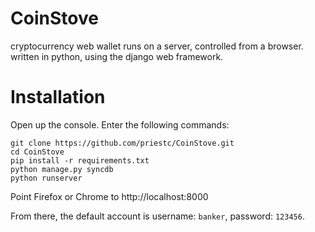 CoinStove
=========

cryptocurrency web wallet
runs on a server, controlled from a browser.
written in python, using the django web framework.

Installation
============

Open up the console. Enter the following commands:

    git clone https://github.com/priestc/CoinStove.git
    cd CoinStove
    pip install -r requirements.txt
    python manage.py syncdb
    python runserver

Point Firefox or Chrome to http://localhost:8000

From there, the default account is username: `banker`, password: `123456`.
